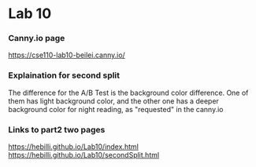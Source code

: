 # Lab 10

### Canny.io page
https://cse110-lab10-beilei.canny.io/

### Explaination for second split
The difference for the A/B Test is the background color difference. One of them has light background color, and the other one has a deeper background color for night reading, as "requested" in the canny.io 

### Links to part2 two pages
https://hebilli.github.io/Lab10/index.html \
https://hebilli.github.io/Lab10/secondSplit.html
